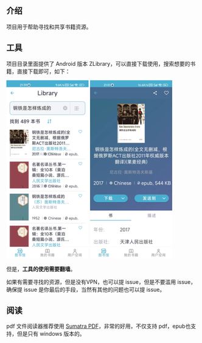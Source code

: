 ## 介绍

项目用于帮助寻找和共享书籍资源。

## 工具

项目目录里面提供了 Android 版本 ZLibrary，可以直接下载使用，搜索想要的书籍，直接下载即可，如下：

<img src="./imgs/search.jpg" width="216" height="468">
<img src="./imgs/search2.jpg" width="216" height="468">

但是，**工具的使用需要翻墙**。

如果有需要寻找的资源，但是没有VPN，也可以提 issue，但是不要滥用 issue，确保提 issue 是你最后的手段，当然有其他的问题也可以提 issue。

## 阅读

pdf 文件阅读器推荐使用 [Sumatra PDF](https://www.sumatrapdfreader.org/free-pdf-reader)，非常的好用，不仅支持 pdf，epub也支持，但是只有 windows 版本的。